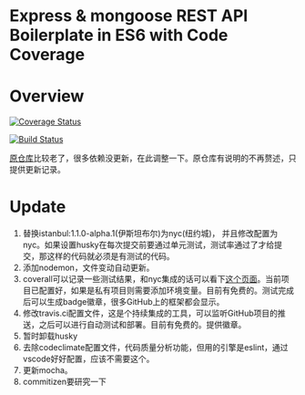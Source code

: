 # Express & mongoose REST API Boilerplate in ES6 with Code Coverage 

# Overview



[![Coverage Status](https://coveralls.io/repos/github/soulsands/server_boilerplate/badge.svg?branch=master)](https://coveralls.io/github/soulsands/server_boilerplate?branch=master)

[![Build Status](https://travis-ci.com/soulsands/server_boilerplate.svg?branch=master)](https://travis-ci.com/soulsands/server_boilerplate)

[原仓库](https://github.com/kunalkapadia/express-mongoose-es6-rest-api)比较老了，很多依赖没更新，在此调整一下。原仓库有说明的不再赘述，只提供更新记录。



# Update

1. 替换istanbul:1.1.0-alpha.1(伊斯坦布尔)为nyc(纽约城)， 并且修改配置为nyc。如果设置husky在每次提交前要通过单元测试，测试率通过了才给提交，那这样的代码就必须是有测试的代码。
2. 添加nodemon，文件变动自动更新。
3. coverall可以记录一些测试结果，和nyc集成的话可以看下[这个页面](https://github.com/istanbuljs/nyc/blob/HEAD/docs/setup-coveralls.md)。当前项目已配置好，如果是私有项目则需要添加环境变量。目前有免费的。测试完成后可以生成badge徽章，很多GitHub上的框架都会显示。
4. 修改travis.ci配置文件，这是个持续集成的工具，可以监听GitHub项目的推送，之后可以进行自动测试和部署。目前有免费的。提供徽章。
5. 暂时卸载husky
6. 去除codeclimate配置文件，代码质量分析功能，但用的引擎是eslint，通过vscode好好配置，应该不需要这个。
7. 更新mocha。
8. commitizen要研究一下